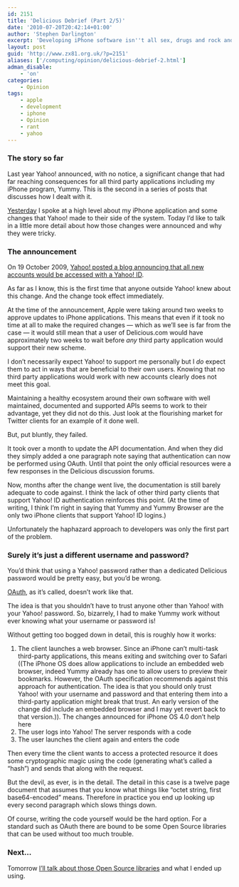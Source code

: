 ```yaml
---
id: 2151
title: 'Delicious Debrief (Part 2/5)'
date: '2010-07-20T20:42:14+01:00'
author: 'Stephen Darlington'
excerpt: 'Developing iPhone software isn''t all sex, drugs and rock and roll. Sometime you have to make difficult changes because of things outside your control. Here is part two of my story from late last year.'
layout: post
guid: 'http://www.zx81.org.uk/?p=2151'
aliases: ['/computing/opinion/delicious-debrief-2.html']
adman_disable:
    - 'on'
categories:
    - Opinion
tags:
    - apple
    - development
    - iphone
    - Opinion
    - rant
    - yahoo
---
```


### The story so far

Last year Yahoo! announced, with no notice, a significant change that had far reaching consequences for all third party applications including my iPhone program, Yummy. This is the second in a series of posts that discusses how I dealt with it.

[Yesterday](http://www.zx81.org.uk/computing/opinion/delicious-debrief-part-15.html) I spoke at a high level about my iPhone application and some changes that Yahoo! made to their side of the system. Today I’d like to talk in a little more detail about how those changes were announced and why they were tricky.

### The announcement

On 19 October 2009, [Yahoo! posted a blog announcing that all new accounts would be accessed with a Yahoo! ID](http://blog.delicious.com/blog/2009/10/delicious-is-now-about-you-too.html).

As far as I know, this is the first time that anyone outside Yahoo! knew about this change. And the change took effect immediately.

At the time of the announcement, Apple were taking around two weeks to approve updates to iPhone applications. This means that even if it took no time at all to make the required changes — which as we’ll see is far from the case — it would still mean that a user of Delicious.com would have approximately two weeks to wait before *any* third party application would support their new scheme.

I don’t necessarily expect Yahoo! to support me personally but I *do* expect them to act in ways that are beneficial to their own users. Knowing that no third party applications would work with new accounts clearly does not meet this goal.

Maintaining a healthy ecosystem around their own software with well maintained, documented and supported APIs seems to work to their advantage, yet they did not do this. Just look at the flourishing market for Twitter clients for an example of it done well.

But, put bluntly, they failed.

It took over a month to update the API documentation. And when they did they simply added a one paragraph note saying that authentication can now be performed using OAuth. Until that point the only official resources were a few responses in the Delicious discussion forums.

Now, months after the change went live, the documentation is still barely adequate to code against. I think the lack of other third party clients that support Yahoo! ID authentication reinforces this point. (At the time of writing, I think I’m right in saying that Yummy and Yummy Browser are the only two iPhone clients that support Yahoo! ID logins.)

Unfortunately the haphazard approach to developers was only the first part of the problem.

### Surely it’s just a different username and password?

You’d think that using a Yahoo! password rather than a dedicated Delicious password would be pretty easy, but you’d be wrong.

[OAuth](http://oauth.net/), as it’s called, doesn’t work like that.

The idea is that you shouldn’t have to trust anyone other than Yahoo! with your Yahoo! password. So, bizarrely, I had to make Yummy work without ever knowing what your username or password is!

Without getting too bogged down in detail, this is roughly how it works:

1. The client launches a web browser. Since an iPhone can’t multi-task third-party applications, this means exiting and switching over to Safari ((The iPhone OS does allow applications to include an embedded web browser, indeed Yummy already has one to allow users to preview their bookmarks. However, the OAuth specification recommends against this approach for authentication. The idea is that you should only trust Yahoo! with your username and password and that entering them into a third-party application might break that trust. An early version of the change did include an embedded browser and I may yet revert back to that version.)). The changes announced for iPhone OS 4.0 don’t help here
2. The user logs into Yahoo! The server responds with a code
3. The user launches the client again and enters the code

Then every time the client wants to access a protected resource it does some cryptographic magic using the code (generating what’s called a “hash”) and sends that along with the request.

But the devil, as ever, is in the detail. The detail in this case is a twelve page document that assumes that you know what things like “octet string, first base64-encoded” means. Therefore in practice you end up looking up every second paragraph which slows things down.

Of course, writing the code yourself would be the hard option. For a standard such as OAuth there are bound to be some Open Source libraries that can be used without too much trouble.

### Next…

Tomorrow [I’ll talk about those Open Source libraries](http://www.zx81.org.uk/computing/opinion/delicious-debrief-3.html) and what I ended up using.